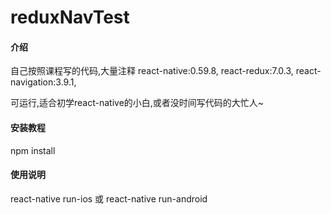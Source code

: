 # reduxNavTest

#### 介绍
自己按照课程写的代码,大量注释
react-native:0.59.8,
react-redux:7.0.3,
react-navigation:3.9.1,

可运行,适合初学react-native的小白,或者没时间写代码的大忙人~



#### 安装教程

 npm install


#### 使用说明

react-native run-ios 或  react-native run-android



